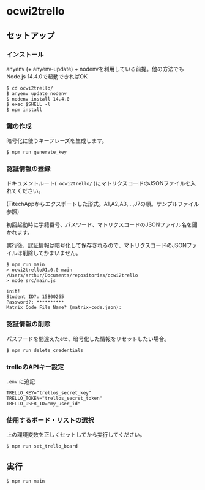 # ocwi2trello

## セットアップ

### インストール

anyenv (+ anyenv-update) + nodenvを利用している前提。他の方法でもNode.js 14.4.0で起動できればOK

```
$ cd ocwi2trello/
$ anyenv update nodenv
$ nodenv install 14.4.0
$ exec $SHELL -l
$ npm install
```

### 鍵の作成

暗号化に使うキーフレーズを生成します。

```
$ npm run generate_key
```

### 認証情報の登録

ドキュメントルート(` ocwi2trello/` )にマトリクスコードのJSONファイルを入れてください。

(TitechAppからエクスポートした形式。A1,A2,A3,...,J7の順。サンプルファイル参照)

初回起動時に学籍番号、パスワード、マトリクスコードのJSONファイル名を聞かれます。

実行後、認証情報は暗号化して保存されるので、マトリクスコードのJSONファイルは削除してかまいません。

```
$ npm run main
> ocwi2trello@1.0.0 main /Users/arthur/Documents/repositories/ocwi2trello
> node src/main.js

init!
Student ID?: 15B00265
Password?: **********
Matrix Code File Name? (matrix-code.json):
```

### 認証情報の削除

パスワードを間違えたetc、暗号化した情報をリセットしたい場合。

```
$ npm run delete_credentials
```

### trelloのAPIキー設定

`.env` に追記

```
TRELLO_KEY="trellos_secret_key"
TRELLO_TOKEN="trellos_secret_token"
TRELLO_USER_ID="my_user_id"
```

### 使用するボード・リストの選択

上の環境変数を正しくセットしてから実行してください。

```
$ npm run set_trello_board
```

## 実行

```
$ npm run main
```
